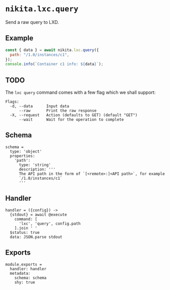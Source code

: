 # `nikita.lxc.query`

Send a raw query to LXD.

## Example

```js
const { data } = await nikita.lxc.query({
  path: "/1.0/instances/c1",
});
console.info(`Container c1 info: ${data}`);
```

## TODO

The `lxc query` command comes with a few flag which we shall support:

```
Flags:
  -d, --data      Input data
      --raw       Print the raw response
  -X, --request   Action (defaults to GET) (default "GET")
      --wait      Wait for the operation to complete
```

## Schema

    schema =
      type: 'object'
      properties:
        'path':
          type: 'string'
          description: '''
          The API path in the form of `[<remote>:]<API path>`, for example
          `/1.0/instances/c1`
          '''

## Handler

    handler = ({config}) ->
      {stdout} = await @execute
        command: [
          'lxc', 'query', config.path
        ].join ' '
      $status: true
      data: JSON.parse stdout

## Exports

    module.exports =
      handler: handler
      metadata:
        schema: schema
        shy: true
